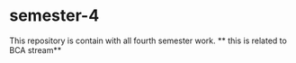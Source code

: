 # semester-4
This repository is contain with all fourth semester work.
** this is related to BCA stream**
